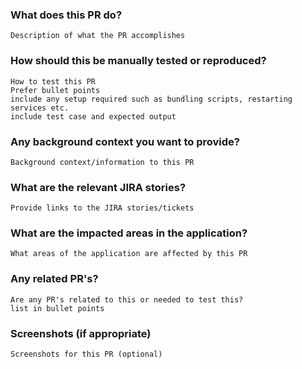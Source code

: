 ### What does this PR do?
    Description of what the PR accomplishes

### How should this be manually tested or reproduced?
    How to test this PR
    Prefer bullet points
    include any setup required such as bundling scripts, restarting services etc.
    include test case and expected output

### Any background context you want to provide?
    Background context/information to this PR

### What are the relevant JIRA stories?
    Provide links to the JIRA stories/tickets

### What are the impacted areas in the application?
    What areas of the application are affected by this PR

### Any related PR's?
    Are any PR's related to this or needed to test this?
    list in bullet points

### Screenshots (if appropriate)
    Screenshots for this PR (optional)
